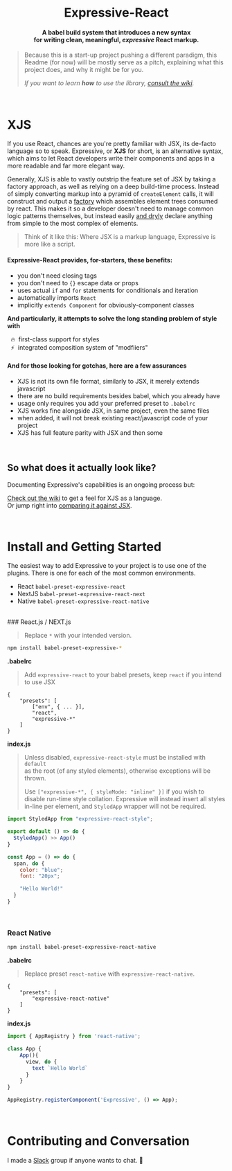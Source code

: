 <h1 align="center">Expressive-React</h1>

<h4 align="center">
    A babel build system that introduces a new syntax<br/>for writing clean, meaningful, <i>expressive</i> React markup.
</h4>



> Because this is a start-up project pushing a different paradigm,
> this Readme (for now) will be mostly serve as a pitch, explaining what
> this project does, and why it might be for you. 
> 
> *If you want to learn **how** to use the library, [consult the wiki](https://github.com/gabeklein/expressive-react/wiki).*
<br />

# XJS

If you use React, chances are you're pretty familiar with JSX, its de-facto language so to speak. Expressive, or **XJS** for short, is an alternative syntax, which aims to let React developers write their components and apps in a more readable and far more elegant way.

Generally, XJS is able to vastly outstrip the feature set of JSX by taking a factory approach, as well as relying on a deep build-time process. Instead of simply converting markup into a pyramid of `createElement` calls, it will construct and output a [factory](https://en.wikipedia.org/wiki/Factory_(object-oriented_programming)) which assembles element trees consumed by react. This makes it so a developer doesn't need to manage common logic patterns themselves, but instead easily [and dryly](https://en.wikipedia.org/wiki/Don't_repeat_yourself) declare anything from simple to the most complex of elements.

>  Think of it like this: Where JSX is a markup language, Expressive is more like a script.

<h4>Expressive-React provides, for-starters, these benefits:</h4>

* you don't need closing tags
* you don't need to `{}` escape data or props
* uses actual `if` and `for` statements for conditionals and iteration
* automatically imports `React`
* implicitly `extends Component` for obviously-component classes

**And particularly, it attempts to solve the long standing problem of style with**

&nbsp;&nbsp;🔥&nbsp; first-class support for styles <br />
&nbsp;&nbsp;⚡️&nbsp; integrated composition system of "modfiiers"

<h4>And for those looking for gotchas, here are a few assurances</h4>

* XJS is not its own file format, similarly to JSX, it merely extends javascript
* there are no build requirements besides babel, which you already have
* usage only requires you add your preferred preset to `.babelrc`
* XJS works fine alongside JSX, in same project, even the same files
* when added, it will not break existing react/javascript code of your project
* XJS has full feature parity with JSX and then some

<br />

## So what does it actually look like?

Documenting Expressive's capabilities is an ongoing process but:

[Check out the wiki](https://github.com/gabeklein/expressive-react/wiki) to get a feel for XJS as a language. <br />
Or jump right into [comparing it against JSX](https://github.com/gabeklein/expressive-react/wiki/The-basics-(by-comparison)).

<br />

# Install and Getting Started

The easiest way to add Expressive to your project is to use one of the plugins. There is one for each of the most common environments.
* React  `babel-preset-expressive-react`
* NextJS `babel-preset-expressive-react-next`
* Native `babel-preset-expressive-react-native`

<br />
### React.js / NEXT.js

> Replace `*` with your intended version.

```bash
npm install babel-preset-expressive-*
```

**.babelrc**
> Add `expressive-react` to your babel presets, keep `react` if you intend to use JSX
```
{
    "presets": [
    	["env", { ... }],
    	"react",
        "expressive-*"
    ]
}
```
**index.js**
>Unless disabled, `expressive-react-style` must be installed with `default`
<br/>as the root (of any styled elements), otherwise exceptions will be thrown.
>
>Use `["expressive-*", { styleMode: "inline" }]` if you wish to disable run-time style collation. Expressive will instead insert all styles in-line per element, and `StyledApp` wrapper will not be required. 
 

```js
import StyledApp from "expressive-react-style";

export default () => do { 
  StyledApp() >> App()
}

const App = () => do {
  span, do {
    color: "blue";
    font: "20px";

    "Hello World!"
  }
}

```
<br/>

### React Native

```bash
npm install babel-preset-expressive-react-native
```

**.babelrc**
> Replace preset `react-native` with `expressive-react-native`.
```
{
    "presets": [
        "expressive-react-native"
    ]
}
```

**index.js**
```js
import { AppRegistry } from 'react-native';

class App {
	App(){
      view, do {
        text `Hello World`
      }
    }
}

AppRegistry.registerComponent('Expressive', () => App);

```

<br/>

# Contributing and Conversation

I made a [Slack](https://join.slack.com/t/expressive-react/shared_invite/enQtMzc3NDkyMTAzNzMwLWE2NGIyMmExMzVkZWEyNTBhOTkwNGViMjcwNzM3Yzk5YWM1ZDhlNjEzMDRlNDkzNjcyODI3NDcyNmUwNmViZjU) group if anyone wants to chat. 🙂 

<br/>
<br/>

